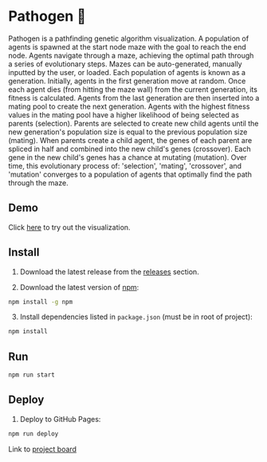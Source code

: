 # Pathogen 🧬

Pathogen is a pathfinding genetic algorithm visualization. A population of agents is spawned at the start node maze with the goal to reach the end node. Agents navigate through a maze, achieving the optimal path through a series of evolutionary steps. Mazes can be auto-generated, manually inputted by the user, or loaded. Each population of agents is known as a generation. Initially, agents in the first generation move at random. Once each agent dies (from hitting the maze wall) from the current generation, its fitness is calculated. Agents from the last generation are then inserted into a mating pool to create the next generation. Agents with the highest fitness values in the mating pool have a higher likelihood of being selected as parents (selection). Parents are selected to create new child agents until the new generation's population size is equal to the previous population size (mating). When parents create a child agent, the genes of each parent are spliced in half and combined into the new child's genes (crossover). Each gene in the new child's genes has a chance at mutating (mutation). Over time, this evolutionary process of: 'selection', 'mating', 'crossover', and 'mutation' converges to a population of agents that optimally find the path through the maze.

## Demo

Click [here](https://cis3296f22.github.io/Pathogen/) to try out the visualization.

## Install

1. Download the latest release from the [releases](https://github.com/cis3296f22/Pathogen/releases) section.

2. Download the latest version of [npm](https://docs.npmjs.com/downloading-and-installing-node-js-and-npm):

```sh
npm install -g npm
```

3. Install dependencies listed in `package.json` (must be in root of project):

```sh
npm install
```

## Run

```sh
npm run start
```

## Deploy

1. Deploy to GitHub Pages:

```sh
npm run deploy
```

Link to [project board](https://github.com/orgs/cis3296f22/projects/112)